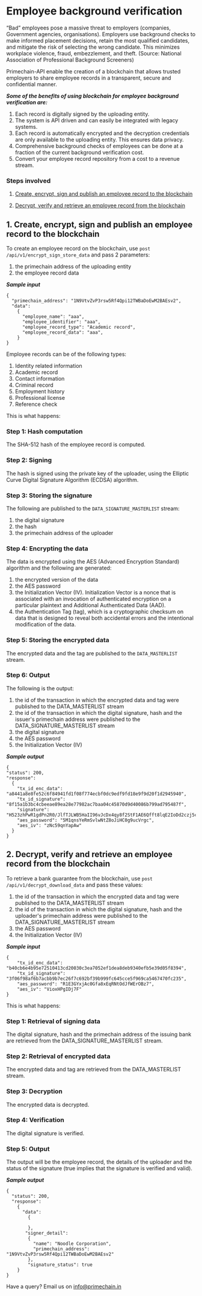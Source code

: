 # Employee background verification

“Bad” employees pose a massive threat to employers (companies, Government agencies, organisations). Employers use background checks to make informed placement decisions, retain the most qualified candidates, and mitigate the risk of selecting the wrong candidate. This minimizes workplace violence, fraud, embezzlement, and theft. (Source: National Association of Professional Background Screeners)

Primechain-API enable the creation of a blockchain that allows trusted employers to share employee records in a transparent, secure and confidential manner. 

***Some of the benefits of using blockchain for employee background verification are:***   
1. Each record is digitally signed by the uploading entity.
2. The system is API driven and can easily be integrated with legacy systems.
3. Each record is automatically encrypted and the decryption credentials are only available to the uploading entity. This ensures data privacy.
4. Comprehensive background checks of employees can be done at a fraction of the current background verification cost. 
5. Convert your employee record repository from a cost to a revenue stream. 

### Steps involved

1. [Create, encrypt, sign and publish an employee record to the blockchain](#1-create-encrypt-sign-and-publish-an-employee-record-to-the-blockchain)

2. [Decrypt, verify and retrieve an employee record from the blockchain](#2-decrypt-verify-and-retrieve-an-employee-record-from-the-blockchain)


## 1. Create, encrypt, sign and publish an employee record to the blockchain
To create an employee record on the blockchain, use `post /api/v1/encrypt_sign_store_data` and pass 2 parameters: 
1. the primechain address of the uploading entity
2. the employee record data 

***Sample input***
```
{
  "primechain_address": "1N9VtvZvP3rsw5Rf4Qpi12TWBaDoEwM2BAEsv2",
  "data": 
    {
      "employee_name": "aaa",
      "employee_identifier": "aaa",
      "employee_record_type": "Academic record",
      "employee_record_data": "aaa",
    }
}
```

Employee records can be of the following types:
1. Identity related information
2. Academic record
3. Contact information
4. Criminal record
5. Employment history
6. Professional license
7. Reference check

This is what happens:   

### Step 1: Hash computation
The SHA-512 hash of the employee record is computed.

### Step 2: Signing
The hash is signed using the private key of the uploader, using the Elliptic Curve Digital Signature Algorithm (ECDSA) algorithm.

### Step 3: Storing the signature
The following are published to the `DATA_SIGNATURE_MASTERLIST` stream:
1. the digital signature
2. the hash
3. the primechain address of the uploader

### Step 4: Encrypting the data
The data is encrypted using the AES (Advanced Encryption Standard) algorithm and the following are generated: 
1. the encrypted version of the data
2. the AES password
3. the Initialization Vector (IV). Initialization Vector is a nonce that is associated with an invocation of authenticated encryption on a particular plaintext and Additional Authenticated Data (AAD).   
4. the Authentication Tag (tag), which is a cryptographic checksum on data that is designed to reveal both accidental errors and the intentional modification of the data.

### Step 5: Storing the encrypted data
The encrypted data and the tag are published to the `DATA_MASTERLIST` stream.

### Step 6: Output 
The following is the output:
1. the id of the transaction in which the encrypted data and tag were published to the DATA_MASTERLIST stream
2. the id of the transaction in which the digital signature, hash and the issuer's primechain address were published to the DATA_SIGNATURE_MASTERLIST stream
3. the digital signature
3. the AES password
4. the Initialization Vector (IV)

***Sample output***
```
{
"status": 200,
"response": 
  {
    "tx_id_enc_data": "a8441a8e8fe52c6f84941fd1f08f774ecbf0dc9edf9fd18e9f9d20f1d2945940",
    "tx_id_signature": "8f15a1b3bc4cbeeae89ea28e77982ac7baa04c45870d9d40086b799ad795487f",
    "signature": "H523zhPwR1gdPn2R0/JlfTJLWB5HaII96vJcDx4qy8f2StF1AE6Qfft8lqE2IoDd2czj5cW8i9ZJLaWXu7KkEyE=",
    "aes_password": "5M1qnsYeRmSvlwNtZ8oJiHC0g9ucVrgc",
    "aes_iv": "zNc59qnYapAw"
  }
}
```

## 2. Decrypt, verify and retrieve an employee record from the blockchain
To retrieve a bank guarantee from the blockchain, use `post /api/v1/decrypt_download_data` and pass these values:
1. the id of the transaction in which the encrypted data and tag were published to the DATA_MASTERLIST stream
2. the id of the transaction in which the digital signature, hash and the uploader's primechain address were published to the DATA_SIGNATURE_MASTERLIST stream
3. the AES password
4. the Initialization Vector (IV)

***Sample input***
```
{
    "tx_id_enc_data": "b40cb6e4b95e72510413cd20030c3ea7052ef1dea8deb9340efb5e39d05f8394",
    "tx_id_signature": "3f06f98af6b7acbb9b7ec26f7c692bf39b999fc645cce5f969ca5467470fc235",
    "aes_password": "R1E3GYxjAc0Gfa8xEqRNtOdJfWErOBz7",
    "aes_iv": "VioxHPgIDj7F"
}
```
This is what happens:   

### Step 1: Retrieval of signing data 
The digital signature, hash and the primechain address of the issuing bank are retrieved from the DATA_SIGNATURE_MASTERLIST stream.

### Step 2: Retrieval of encrypted data 
The encrypted data and tag are retrieved from the DATA_MASTERLIST stream.

### Step 3: Decryption
The encrypted data is decrypted.

### Step 4: Verification
The digital signature is verified.

### Step 5: Output
The output will be the employee record, the details of the uploader and the status of the signature (true implies that the signature is verified and valid).

***Sample output***
```
{
  "status": 200,
  "response": 
    {
      "data": 
        {

        },
       "signer_detail": 
        {
          "name": "Noodle Corporation",
          "primechain_address": "1N9VtvZvP3rsw5Rf4Qpi12TWBaDoEwM2BAEsv2"
        },
        "signature_status": true
    }
}
```

Have a query? Email us on info@primechain.in



